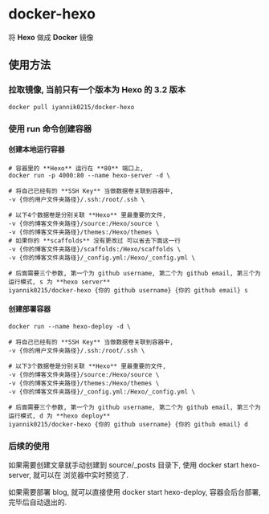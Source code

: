 # docker-hexo

将 **Hexo** 做成 **Docker** 镜像

## 使用方法

### 拉取镜像, 当前只有一个版本为 **Hexo** 的 **3.2** 版本

```
docker pull iyannik0215/docker-hexo
```

### 使用 **run** 命令创建容器

#### 创建本地运行容器

```
# 容器里的 **Hexo** 运行在 **80** 端口上,
docker run -p 4000:80 --name hexo-server -d \

# 将自己已经有的 **SSH Key** 当做数据卷关联到容器中,
-v {你的用户文件夹路径}/.ssh:/root/.ssh \

# 以下4个数据卷是分别关联 **Hexo** 里最重要的文件,
-v {你的博客文件夹路径}/source:/Hexo/source \
-v {你的博客文件夹路径}/themes:/Hexo/themes \
# 如果你的 **scaffolds** 没有更改过 可以省去下面这一行
-v {你的博客文件夹路径}/scaffolds:/Hexo/scaffolds \
-v {你的博客文件夹路径}/_config.yml:/Hexo/_config.yml \

# 后面需要三个参数, 第一个为 github username, 第二个为 github email, 第三个为运行模式, s 为 **hexo server**
iyannik0215/docker-hexo {你的 github username} {你的 github email} s
```

#### 创建部署容器

```
docker run --name hexo-deploy -d \

# 将自己已经有的 **SSH Key** 当做数据卷关联到容器中,
-v {你的用户文件夹路径}/.ssh:/root/.ssh \

# 以下3个数据卷是分别关联 **Hexo** 里最重要的文件,
-v {你的博客文件夹路径}/source:/Hexo/source \
-v {你的博客文件夹路径}/themes:/Hexo/themes \
-v {你的博客文件夹路径}/_config.yml:/Hexo/_config.yml \

# 后面需要三个参数, 第一个为 github username, 第二个为 github email, 第三个为运行模式, d 为 **hexo deploy**
iyannik0215/docker-hexo {你的 github username} {你的 github email} d
```

### 后续的使用

如果需要创建文章就手动创建到 source/_posts 目录下, 使用 docker start hexo-server, 就可以在 浏览器中实时预览了.

如果需要部署 blog, 就可以直接使用 docker start hexo-deploy, 容器会后台部署, 完毕后自动退出的.
